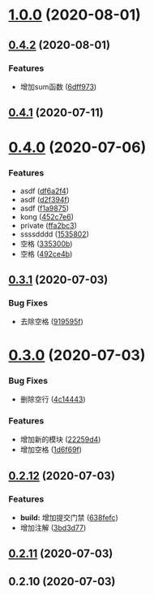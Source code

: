 # [1.0.0](https://github.com/vincentchenzq/component_jenkins/compare/v0.4.2...v1.0.0) (2020-08-01)



## [0.4.2](https://github.com/vincentchenzq/component_jenkins/compare/v0.4.1...v0.4.2) (2020-08-01)


### Features

* 增加sum函数 ([6dff973](https://github.com/vincentchenzq/component_jenkins/commit/6dff973f44371a01c70216a9cc918102683ac243))



## [0.4.1](https://github.com/vincentchenzq/component_jenkins/compare/v0.4.0...v0.4.1) (2020-07-11)



# [0.4.0](https://github.com/vincentchenzq/component_jenkins/compare/v0.3.1...v0.4.0) (2020-07-06)


### Features

* asdf ([df6a2f4](https://github.com/vincentchenzq/component_jenkins/commit/df6a2f4f4b09b0a0642ad64f9242d8388372a47f))
* asdf ([d2f394f](https://github.com/vincentchenzq/component_jenkins/commit/d2f394f35a4446dc6cbb22ce180540983069a09f))
* asdf ([f1a9875](https://github.com/vincentchenzq/component_jenkins/commit/f1a98755f077170572883bed14541350d5b0bcee))
* kong ([452c7e6](https://github.com/vincentchenzq/component_jenkins/commit/452c7e6357813e3acfa89fab8a647495ae9e5ffb))
* private ([ffa2bc3](https://github.com/vincentchenzq/component_jenkins/commit/ffa2bc348674f8b98ff7877f3a27a3377b48bb44))
* ssssdddd ([1535802](https://github.com/vincentchenzq/component_jenkins/commit/15358022f79f1bb2b692964f6d5a9532ddee9e1a))
* 空格 ([335300b](https://github.com/vincentchenzq/component_jenkins/commit/335300bef6ae6af65f94990bd8483991c003fe20))
* 空格 ([492ce4b](https://github.com/vincentchenzq/component_jenkins/commit/492ce4b7ac0f4944f46d0c76bb1fca0cc93f43db))



## [0.3.1](https://github.com/vincentchenzq/component_jenkins/compare/v0.3.0...v0.3.1) (2020-07-03)


### Bug Fixes

* 去除空格 ([919595f](https://github.com/vincentchenzq/component_jenkins/commit/919595f5a62fef0c109b3e1c7ac04f02c537ba71))



# [0.3.0](https://github.com/vincentchenzq/component_jenkins/compare/v0.2.12...v0.3.0) (2020-07-03)


### Bug Fixes

* 删除空行 ([4c14443](https://github.com/vincentchenzq/component_jenkins/commit/4c14443b2bafe5b8efe014f064eada2cd625fda2))


### Features

* 增加新的模块 ([22259d4](https://github.com/vincentchenzq/component_jenkins/commit/22259d46716a201b49fffd5f77c86fd3ba5c3f7e))
* 增加空格 ([1d6f69f](https://github.com/vincentchenzq/component_jenkins/commit/1d6f69f22b7e94024ae4ded9824dca4012b95a61))



## [0.2.12](https://github.com/vincentchenzq/component_jenkins/compare/v0.2.11...v0.2.12) (2020-07-03)


### Features

* **build:** 增加提交门禁 ([638fefc](https://github.com/vincentchenzq/component_jenkins/commit/638fefc72409865167c894afdf221dcfcbc7322d))
* 增加注解 ([3bd3d77](https://github.com/vincentchenzq/component_jenkins/commit/3bd3d77b2a5a90a7a79c377a140571172afbc6ea))



## [0.2.11](https://github.com/vincentchenzq/component_jenkins/compare/v0.2.10...v0.2.11) (2020-07-03)



## 0.2.10 (2020-07-03)



